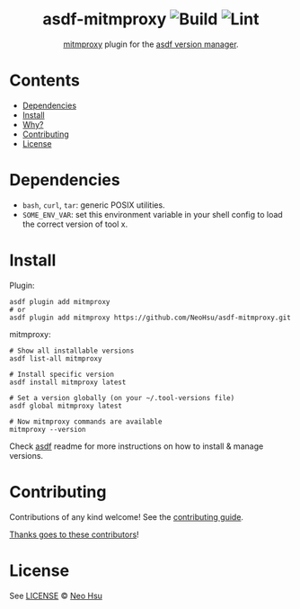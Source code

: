 <div align="center">

# asdf-mitmproxy ![Build](https://github.com/NeoHsu/asdf-mitmproxy/workflows/Build/badge.svg) ![Lint](https://github.com/NeoHsu/asdf-mitmproxy/workflows/Lint/badge.svg)

[mitmproxy](https://mitmproxy.org/) plugin for the [asdf version manager](https://asdf-vm.com).

</div>

# Contents

- [Dependencies](#dependencies)
- [Install](#install)
- [Why?](#why)
- [Contributing](#contributing)
- [License](#license)

# Dependencies

- `bash`, `curl`, `tar`: generic POSIX utilities.
- `SOME_ENV_VAR`: set this environment variable in your shell config to load the correct version of tool x.

# Install

Plugin:

```shell
asdf plugin add mitmproxy
# or
asdf plugin add mitmproxy https://github.com/NeoHsu/asdf-mitmproxy.git
```

mitmproxy:

```shell
# Show all installable versions
asdf list-all mitmproxy

# Install specific version
asdf install mitmproxy latest

# Set a version globally (on your ~/.tool-versions file)
asdf global mitmproxy latest

# Now mitmproxy commands are available
mitmproxy --version
```

Check [asdf](https://github.com/asdf-vm/asdf) readme for more instructions on how to
install & manage versions.

# Contributing

Contributions of any kind welcome! See the [contributing guide](contributing.md).

[Thanks goes to these contributors](https://github.com/NeoHsu/asdf-mitmproxy/graphs/contributors)!

# License

See [LICENSE](LICENSE) © [Neo Hsu](https://github.com/NeoHsu/)
